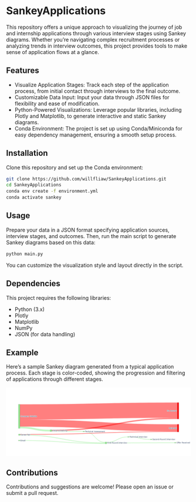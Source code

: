 # SankeyApplications

This repository offers a unique approach to visualizing the journey of job and internship applications through various interview stages using Sankey diagrams. Whether you’re navigating complex recruitment processes or analyzing trends in interview outcomes, this project provides tools to make sense of application flows at a glance.

## Features

- Visualize Application Stages: Track each step of the application process, from initial contact through interviews to the final outcome.
- Customizable Data Input: Input your data through JSON files for flexibility and ease of modification.
- Python-Powered Visualizations: Leverage popular libraries, including Plotly and Matplotlib, to generate interactive and static Sankey diagrams.
- Conda Environment: The project is set up using Conda/Miniconda for easy dependency management, ensuring a smooth setup process.

## Installation

Clone this repository and set up the Conda environment:

```bash
git clone https://github.com/willfliaw/SankeyApplications.git
cd SankeyApplications
conda env create -f environment.yml
conda activate sankey
```

## Usage

Prepare your data in a JSON format specifying application sources, interview stages, and outcomes. Then, run the main script to generate Sankey diagrams based on this data:

```python
python main.py
```

You can customize the visualization style and layout directly in the script.

## Dependencies

This project requires the following libraries:

- Python (3.x)
- Plotly
- Matplotlib
- NumPy
- JSON (for data handling)

## Example

Here’s a sample Sankey diagram generated from a typical application process. Each stage is color-coded, showing the progression and filtering of applications through different stages.

![Example Diagram](images/example.png)

## Contributions

Contributions and suggestions are welcome! Please open an issue or submit a pull request.
